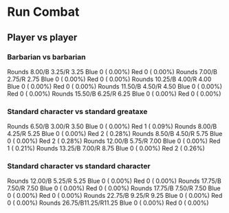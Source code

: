# Run Combat

## Player vs player

### Barbarian vs barbarian
Rounds  8.00/B 3.25/R 3.25 Blue 0 ( 0.00%) Red 0 ( 0.00%)
Rounds  7.00/B 2.75/R 2.75 Blue 0 ( 0.00%) Red 0 ( 0.00%)
Rounds 10.25/B 4.00/R 4.00 Blue 0 ( 0.00%) Red 0 ( 0.00%)
Rounds 11.50/B 4.50/R 4.50 Blue 0 ( 0.00%) Red 0 ( 0.00%)
Rounds 15.50/B 6.25/R 6.25 Blue 0 ( 0.00%) Red 0 ( 0.00%)

### Standard character vs standard greataxe
Rounds  6.50/B 3.00/R 3.50 Blue 0 ( 0.00%) Red 1 ( 0.09%)
Rounds  8.00/B 4.25/R 5.25 Blue 0 ( 0.00%) Red 2 ( 0.28%)
Rounds  8.50/B 4.50/R 5.75 Blue 0 ( 0.00%) Red 2 ( 0.28%)
Rounds 12.00/B 5.75/R 7.00 Blue 0 ( 0.00%) Red 1 ( 0.21%)
Rounds 13.25/B 7.00/R 8.75 Blue 0 ( 0.00%) Red 2 ( 0.26%)

### Standard character vs standard character
Rounds 12.00/B 5.25/R 5.25 Blue 0 ( 0.00%) Red 0 ( 0.00%)
Rounds 17.75/B 7.50/R 7.50 Blue 0 ( 0.00%) Red 0 ( 0.00%)
Rounds 17.75/B 7.50/R 7.50 Blue 0 ( 0.00%) Red 0 ( 0.00%)
Rounds 22.75/B 9.25/R 9.25 Blue 0 ( 0.00%) Red 0 ( 0.00%)
Rounds 26.75/B11.25/R11.25 Blue 0 ( 0.00%) Red 0 ( 0.00%)
